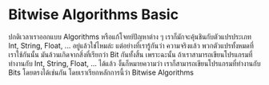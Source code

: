 # Bitwise Algorithms Basic
ปกติเวลาเราออกแบบ Algorithms หรือแก้โจทย์ปัญหาต่าง ๆ เราก็มักจะคุ้นชินกับตัวแปรประเภท Int, String, Float, ... อยู่แล้วใช่ไหมล่ะ แต่อย่างที่เรารู้กันว่า ความจริงแล้ว พวกตัวแปรทั้งหมดที่เราใช้กันนั้น มันล้วนเกิดจากสิ่งที่เรียกว่า Bit กันทั้งสิ้น เพราะฉะนั้น ถ้าเราสามารถเขียนโปรแกรมที่ทำงานกับ Int, String, Float, ... ได้แล้ว งั้นก็หมายความว่า เราก็สามารถเขียนโปรแกรมที่ทำงานกับ Bits โดยตรงได้เช่นกัน โดยเราเรียกหลักการนี้ว่า Bitwise Algorithms
